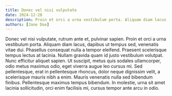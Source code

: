 ```yaml
---
title: Donec vel nisi vulputate
date: 2024-12-28
description: Proin et orci a urna vestibulum porta. Aliquam diam lacus, dapibus ut tempus sed, venenatis vitae dui. Phasellus consequat nulla a tempor eleifend.
authors: [Jane Doe]
---
```


Donec vel nisi vulputate, rutrum ante et, pulvinar sapien. Proin et orci a urna vestibulum porta. Aliquam diam lacus, dapibus ut tempus sed, venenatis vitae dui. Phasellus consequat nulla a tempor eleifend. Praesent scelerisque tempus lectus at lacinia. Nullam gravida quam id justo vestibulum volutpat. Nunc efficitur aliquet sapien. Ut suscipit, metus quis sodales ullamcorper, odio metus maximus odio, eget viverra augue leo cursus mi. Sed pellentesque, erat in pellentesque rhoncus, dolor neque dignissim velit, a scelerisque mauris nibh a enim. Mauris venenatis nulla sed bibendum finibus. Pellentesque maximus tempus bibendum. In molestie, urna sit amet lacinia sollicitudin, orci enim facilisis mi, cursus tempor ante arcu in odio.
